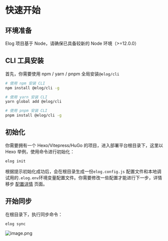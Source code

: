 # 快速开始

## 环境准备

Elog 项目基于 Node，请确保已具备较新的 Node 环境（>=12.0.0）

## CLI 工具安装

首先，你需要使用 npm / yarn / pnpm 全局安装`@elog/cli`

```bash
# 使用 npm 安装 CLI
npm install @elog/cli -g

# 使用 yarn 安装 CLI
yarn global add @elog/cli

# 使用 pnpm 安装 CLI
pnpm install @elog/cli -g
```

## 初始化

你需要拥有一个 Hexo/Vitepress/HuGo 的项目，进入部署平台根目录下，这里以 Hexo 举例，使用命令进行初始化：

```bash
elog init
```

根据提示初始化成功后，会在根目录生成一份`elog.config.js` 配置文件和本地调试用的`.elog.env`环境变量配置文件。你需要修改一些配置才能进行下一步，详情移步 [配置详情](/yuque/fe8ywmt999gon12w) 页面。

## 开始同步

在根目录下，执行同步命令：

```bash
elog sync
```

![image.png](https://blogimagesrep-1257180516.cos.ap-guangzhou.myqcloud.com/elog-docs-images/becbb0ace18f9fb279a1a9b88c1d8a9f.png)
